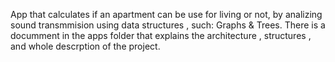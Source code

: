 App that calculates if an apartment can be use for living or not, by analizing sound transmmision using data structures , such: Graphs & Trees.
There is a documment in the apps folder that explains the architecture , structures , and whole descrption of the project.
